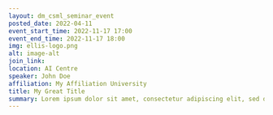 ```yaml
---
layout: dm_csml_seminar_event
posted_date: 2022-04-11
event_start_time: 2022-11-17 17:00
event_end_time: 2022-11-17 18:00
img: ellis-logo.png
alt: image-alt
join_link: 
location: AI Centre
speaker: John Doe
affiliation: My Affiliation University
title: My Great Title
summary: Lorem ipsum dolor sit amet, consectetur adipiscing elit, sed do eiusmod tempor incididunt ut labore et dolore magna aliqua. Ut enim ad minim veniam, quis nostrud exercitation ullamco laboris nisi ut aliquip ex ea commodo consequat. Duis aute irure dolor in reprehenderit in voluptate velit esse cillum dolore eu fugiat nulla pariatur. Excepteur sint occaecat cupidatat non proident, sunt in culpa qui officia deserunt mollit anim id est laborum.
---
```

